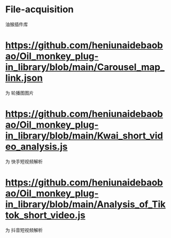 # File-acquisition
油猴插件库

# https://github.com/heniunaidebaobao/Oil_monkey_plug-in_library/blob/main/Carousel_map_link.json
为    轮播图图片

# https://github.com/heniunaidebaobao/Oil_monkey_plug-in_library/blob/main/Kwai_short_video_analysis.js
为    快手短视频解析

# https://github.com/heniunaidebaobao/Oil_monkey_plug-in_library/blob/main/Analysis_of_Tiktok_short_video.js
为    抖音短视频解析
